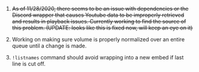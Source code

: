 1. ~~As of 11/28/2020, there seems to be an issue with dependencies or the Discord wrapper that causes Youtube data to be improperly retrieved and results in playback issues. Currently working to find the source of this problem. (UPDATE: looks like this is fixed now, will keep an eye on it)~~

2. Working on making sure volume is properly normalized over an entire queue until a change is made.

3. `!listnames` command should avoid wrapping into a new embed if last line is cut off.